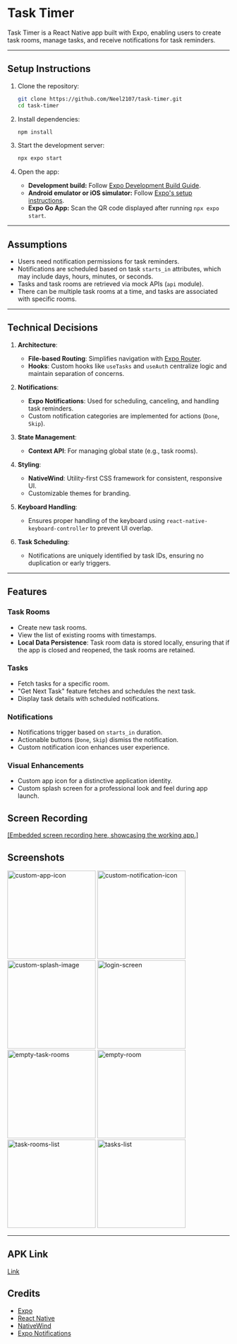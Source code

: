 
# **Task Timer**

Task Timer is a React Native app built with Expo, enabling users to create task rooms, manage tasks, and receive notifications for task reminders.

---

## **Setup Instructions**

1. Clone the repository:

   ```bash
   git clone https://github.com/Neel2107/task-timer.git
   cd task-timer
   ```

2. Install dependencies:

   ```bash
   npm install
   ```

3. Start the development server:

   ```bash
   npx expo start
   ```

4. Open the app:
   - **Development build:** Follow [Expo Development Build Guide](https://docs.expo.dev/develop/development-builds/introduction/).
   - **Android emulator or iOS simulator:** Follow [Expo's setup instructions](https://docs.expo.dev/workflow/android-studio-emulator/).
   - **Expo Go App:** Scan the QR code displayed after running `npx expo start`.

---

## **Assumptions**

- Users need notification permissions for task reminders.
- Notifications are scheduled based on task `starts_in` attributes, which may include days, hours, minutes, or seconds.
- Tasks and task rooms are retrieved via mock APIs (`api` module).
- There can be multiple task rooms at a time, and tasks are associated with specific rooms.

---

## **Technical Decisions**

1. **Architecture**: 
   - **File-based Routing**: Simplifies navigation with [Expo Router](https://docs.expo.dev/router/introduction/).
   - **Hooks**: Custom hooks like `useTasks` and `useAuth` centralize logic and maintain separation of concerns.

2. **Notifications**: 
   - **Expo Notifications**: Used for scheduling, canceling, and handling task reminders.
   - Custom notification categories are implemented for actions (`Done`, `Skip`).

3. **State Management**: 
   - **Context API**: For managing global state (e.g., task rooms).

4. **Styling**: 
   - **NativeWind**: Utility-first CSS framework for consistent, responsive UI.
   - Customizable themes for branding.

5. **Keyboard Handling**:
   - Ensures proper handling of the keyboard using `react-native-keyboard-controller` to prevent UI overlap.

6. **Task Scheduling**:
   - Notifications are uniquely identified by task IDs, ensuring no duplication or early triggers.

---

## **Features**

### **Task Rooms**
- Create new task rooms.
- View the list of existing rooms with timestamps.
- **Local Data Persistence**: Task room data is stored locally, ensuring that if the app is closed and reopened, the task rooms are retained.


### **Tasks**
- Fetch tasks for a specific room.
- "Get Next Task" feature fetches and schedules the next task.
- Display task details with scheduled notifications.

### **Notifications**
- Notifications trigger based on `starts_in` duration.
- Actionable buttons (`Done`, `Skip`) dismiss the notification.
- Custom notification icon enhances user experience.

### **Visual Enhancements**
- Custom app icon for a distinctive application identity.
- Custom splash screen for a professional look and feel during app launch.


## **Screen Recording**

[[Embedded screen recording here, showcasing the working app.]](https://github.com/user-attachments/assets/8f7a4f08-9d13-4c3a-a4a6-e79019a7a588)


## **Screenshots**

<img src="https://github.com/user-attachments/assets/522022f6-bc72-4945-b649-d5926853a3d1" alt="custom-app-icon" width="200"/>

<img src="https://github.com/user-attachments/assets/7399fb43-25ee-4a04-8750-f6711ce08de5" alt="custom-notification-icon" width="200"/>

<img src="https://github.com/user-attachments/assets/f3f01173-fbbb-4971-8aec-887c8eb9eb14" alt="custom-splash-image" width="200"/>

<img src="https://github.com/user-attachments/assets/4deaa64e-136b-4d98-ab14-188728acb0f0" alt="login-screen" width="200"/>

<img src="https://github.com/user-attachments/assets/4e8d0581-4a55-4225-9c65-fd1d68ea8e7e" alt="empty-task-rooms" width="200"/>

<img src="https://github.com/user-attachments/assets/7d60cc66-e6be-4937-ae7c-cbe0d6ad1867" alt="empty-room" width="200"/>

<img src="https://github.com/user-attachments/assets/4e2bca96-2c01-49f5-b4bd-be095ab6b04f" alt="task-rooms-list" width="200"/>

<img src="https://github.com/user-attachments/assets/52059107-e042-4f02-9bb9-99e38214851c" alt="tasks-list" width="200"/>

---

## **APK Link**
[Link](https://drive.google.com/drive/folders/1-c12nRCC4iD5grZ1msSnCM0pWPLthBw4?usp=sharing)

## **Credits**

- [Expo](https://expo.dev)
- [React Native](https://reactnative.dev)
- [NativeWind](https://nativewind.dev)
- [Expo Notifications](https://docs.expo.dev/versions/latest/sdk/notifications/)

